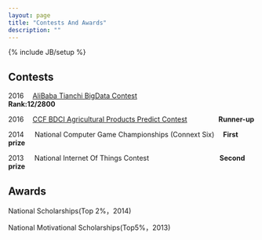 ```yaml
---
layout: page
title: "Contests And Awards"
description: ""
---
```

{% include JB/setup %}

## Contests

2016&emsp; [AliBaba Tianchi BigData Contest](https://tianchi.aliyun.com/competition/information.htm?spm=5176.100067.5678.2.uvYOch&raceId=231530)    &emsp;&emsp;&emsp;&emsp;&emsp;&emsp;&emsp;&emsp;&emsp;&emsp;&emsp;  <b>Rank:12/2800</b>  

2016 &emsp;[CCF BDCI Agricultural Products Predict Contest](http://www.datafountain.cn/#/competitions/244/intro)   &emsp;&emsp;&emsp;&emsp; <b>Runner-up</b>

2014 &emsp; National Computer Game Championships (Connext Six)&emsp; <b>First prize</b>

2013 &emsp; National Internet Of Things Contest &emsp;&emsp;&emsp;&emsp;&emsp;&emsp;&emsp;&emsp;&emsp;&emsp;<b>Second prize</b>

## Awards

National Scholarships(Top 2%，2014)

National Motivational Scholarships(Top5%，2013)
